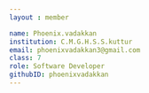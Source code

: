 ```yaml
--- 
layout : member 

name: Phoenix.vadakkan
institution: C.M.G.H.S.S.kuttur
email: phoenixvadakkan3@gmail.com
class: 7
role: Software Developer 
githubID: phoenixvadakkan
--- 
```

